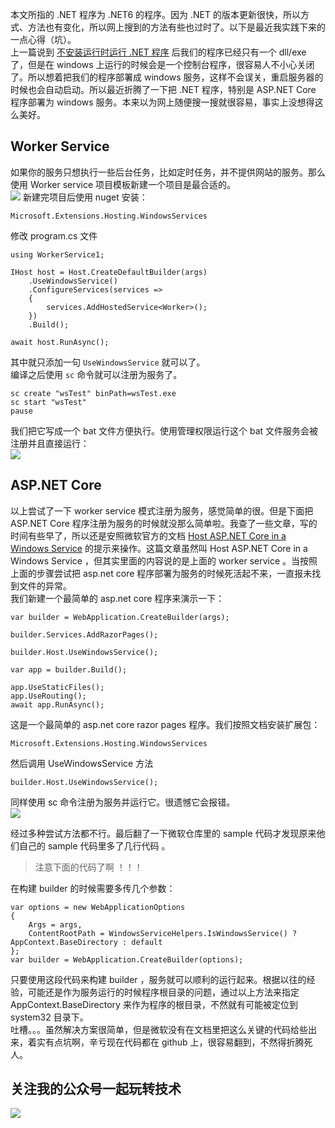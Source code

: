 本文所指的 .NET 程序为 .NET6 的程序。因为 .NET 的版本更新很快，所以方式、方法也有变化，所以网上搜到的方法有些也过时了。以下是最近我实践下来的一点心得（坑）。   
上一篇说到 [不安装运行时运行 .NET 程序](https://www.cnblogs.com/kklldog/p/self-contained.html) 后我们的程序已经只有一个 dll/exe 了，但是在 windows 上运行的时候会是一个控制台程序，很容易人不小心关闭了。所以想着把我们的程序部署成 windows 服务，这样不会误关，重启服务器的时候也会自动启动。所以最近折腾了一下把 .NET 程序，特别是 ASP.NET Core 程序部署为 windows 服务。本来以为网上随便搜一搜就很容易，事实上没想得这么美好。

## Worker Service
如果你的服务只想执行一些后台任务，比如定时任务，并不提供网站的服务。那么使用 Worker service 项目模板新建一个项目是最合适的。   
![](https://static.xbaby.xyz/workerservice.png)
新建完项目后使用 nuget 安装：
```
Microsoft.Extensions.Hosting.WindowsServices
```
修改 program.cs 文件
```
using WorkerService1;

IHost host = Host.CreateDefaultBuilder(args)
    .UseWindowsService()
    .ConfigureServices(services =>
    {
        services.AddHostedService<Worker>();
    })
    .Build();

await host.RunAsync();
```
其中就只添加一句 `UseWindowsService` 就可以了。   
编译之后使用 `sc` 命令就可以注册为服务了。

```
sc create "wsTest" binPath=wsTest.exe
sc start "wsTest"
pause
```
我们把它写成一个 bat 文件方便执行。使用管理权限运行这个 bat 文件服务会被注册并且直接运行：    
![](https://static.xbaby.xyz/%E4%BC%81%E4%B8%9A%E5%BE%AE%E4%BF%A1%E6%88%AA%E5%9B%BE_20220831183904.png)

## ASP.NET Core 
以上尝试了一下 worker service 模式注册为服务，感觉简单的很。但是下面把 ASP.NET Core 程序注册为服务的时候就没那么简单啦。我查了一些文章，写的时间有些早了，所以还是安照微软官方的文档 [Host ASP.NET Core in a Windows Service](https://docs.microsoft.com/en-us/aspnet/core/host-and-deploy/windows-service?view=aspnetcore-6.0&tabs=visual-studio) 的提示来操作。这篇文章虽然叫 Host ASP.NET Core in a Windows Service ，但其实里面的内容说的是上面的 worker service 。当按照上面的步骤尝试把 asp.net core 程序部署为服务的时候死活起不来，一直报未找到文件的异常。   
我们新建一个最简单的 asp.net core 程序来演示一下：
```
var builder = WebApplication.CreateBuilder(args);

builder.Services.AddRazorPages();

builder.Host.UseWindowsService();

var app = builder.Build();

app.UseStaticFiles();
app.UseRouting();
await app.RunAsync();
```
这是一个最简单的 asp.net core razor pages 程序。我们按照文档安装扩展包：
```
Microsoft.Extensions.Hosting.WindowsServices
```
然后调用 UseWindowsService 方法
```
builder.Host.UseWindowsService();
```
同样使用 sc 命令注册为服务并运行它。很遗憾它会报错。  
![](https://static.xbaby.xyz/20220831185410.png)

经过多种尝试方法都不行。最后翻了一下微软仓库里的 sample 代码才发现原来他们自己的 sample 代码里多了几行代码 。
    
> 注意下面的代码了啊 ！！！  

在构建 builder 的时候需要多传几个参数：
```
var options = new WebApplicationOptions
{
    Args = args,
    ContentRootPath = WindowsServiceHelpers.IsWindowsService() ? AppContext.BaseDirectory : default
};
var builder = WebApplication.CreateBuilder(options);
```
只要使用这段代码来构建 builder ，服务就可以顺利的运行起来。根据以往的经验，可能还是作为服务运行的时候程序根目录的问题，通过以上方法来指定 AppContext.BaseDirectory 来作为程序的根目录，不然就有可能被定位到 system32 目录下。   
吐槽。。。虽然解决方案很简单，但是微软没有在文档里把这么关键的代码给些出来，着实有点坑啊，辛亏现在代码都在 github 上，很容易翻到，不然得折腾死人。

## 关注我的公众号一起玩转技术   

![](https://static.xbaby.xyz/qrcode.jpg)